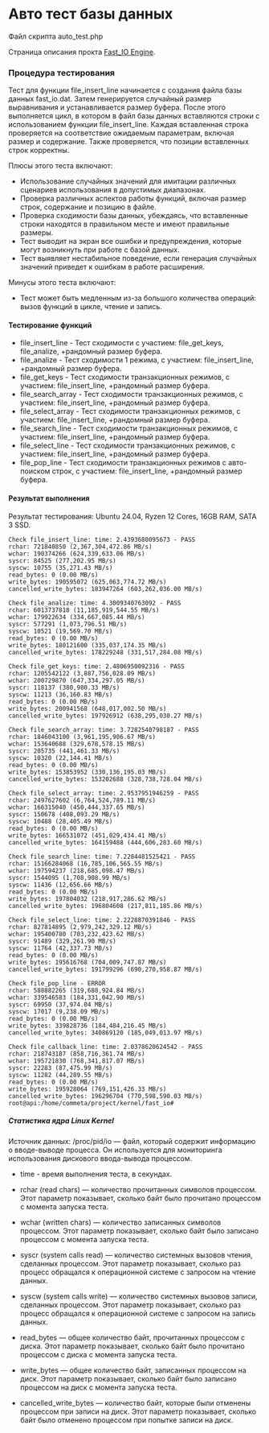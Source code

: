 # Авто тест базы данных


Файл скрипта auto_test.php

Страница описания прокта [Fast_IO Engine](https://github.com/commeta/fast_io).


### Процедура тестирования

Тест для функции file_insert_line начинается с создания файла базы данных fast_io.dat. Затем генерируется случайный размер выравнивания и устанавливается размер буфера. После этого выполняется цикл, в котором в файл базы данных вставляются строки с использованием функции file_insert_line. Каждая вставленная строка проверяется на соответствие ожидаемым параметрам, включая размер и содержание. Также проверяется, что позиции вставленных строк корректны.

Плюсы этого теста включают:
- Использование случайных значений для имитации различных сценариев использования в допустимых диапазонах.
- Проверка различных аспектов работы функций, включая размер строк, содержание и позицию в файле.
- Проверка сходимости базы данных, убеждаясь, что вставленные строки находятся в правильном месте и имеют правильные размеры.
- Тест выводит на экран все ошибки и предупреждения, которые могут возникнуть при работе с базой данных.
- Тест выявляет нестабильное поведение, если генерация случайных значений приведет к ошибкам в работе расширения.

Минусы этого теста включают:
- Тест может быть медленным из-за большого количества операций: вызов функций в цикле, чтение и запись.


#### Тестирование функций
- file_insert_line - Тест сходимости с участием: file_get_keys, file_analize, +рандомный размер буфера.
- file_analize - Тест сходимости 1 режима, с участием: file_insert_line, +рандомный размер буфера.
- file_get_keys - Тест сходимости транзакционных режимов, с участием: file_insert_line, +рандомный размер буфера.
- file_search_array - Тест сходимости транзакционных режимов, с участием: file_insert_line, +рандомный размер буфера.
- file_select_array - Тест сходимости транзакционных режимов, с участием: file_insert_line, +рандомный размер буфера.
- file_search_line - Тест сходимости транзакционных режимов, с участием: file_insert_line, +рандомный размер буфера.
- file_select_line - Тест сходимости транзакционных режимов, с участием: file_insert_line, +рандомный размер буфера.
- file_pop_line - Тест сходимости транзакционных режимов с авто-поиском строк, с участием: file_insert_line, +рандомный размер буфера.


#### Результат выполнения
Результат тестирования: Ubuntu 24.04, Ryzen 12 Cores, 16GB RAM, SATA 3 SSD.
```
Check file_insert_line: time: 2.4393680095673 - PASS
rchar: 721840850 (2,367,304,472.86 MB/s)
wchar: 190374266 (624,339,633.06 MB/s)
syscr: 84525 (277,202.95 MB/s)
syscw: 10755 (35,271.43 MB/s)
read_bytes: 0 (0.00 MB/s)
write_bytes: 190595072 (625,063,774.72 MB/s)
cancelled_write_bytes: 183947264 (603,262,036.00 MB/s)

Check file_analize: time: 4.3009340763092 - PASS
rchar: 6013737818 (11,185,919,544.55 MB/s)
wchar: 179922634 (334,667,085.44 MB/s)
syscr: 577291 (1,073,796.51 MB/s)
syscw: 10521 (19,569.70 MB/s)
read_bytes: 0 (0.00 MB/s)
write_bytes: 180121600 (335,037,174.35 MB/s)
cancelled_write_bytes: 178229248 (331,517,284.08 MB/s)

Check file_get_keys: time: 2.4806950092316 - PASS
rchar: 1205542122 (3,887,756,028.09 MB/s)
wchar: 200729870 (647,334,297.05 MB/s)
syscr: 118137 (380,980.33 MB/s)
syscw: 11213 (36,160.83 MB/s)
read_bytes: 0 (0.00 MB/s)
write_bytes: 200941568 (648,017,002.50 MB/s)
cancelled_write_bytes: 197926912 (638,295,030.27 MB/s)

Check file_search_array: time: 3.7282540798187 - PASS
rchar: 1846043100 (3,961,195,906.67 MB/s)
wchar: 153640688 (329,678,578.15 MB/s)
syscr: 205735 (441,461.33 MB/s)
syscw: 10320 (22,144.41 MB/s)
read_bytes: 0 (0.00 MB/s)
write_bytes: 153853952 (330,136,195.03 MB/s)
cancelled_write_bytes: 153202688 (328,738,728.04 MB/s)

Check file_select_array: time: 2.9537951946259 - PASS
rchar: 2497627602 (6,764,524,789.11 MB/s)
wchar: 166315040 (450,444,337.65 MB/s)
syscr: 150678 (408,093.29 MB/s)
syscw: 10488 (28,405.49 MB/s)
read_bytes: 0 (0.00 MB/s)
write_bytes: 166531072 (451,029,434.41 MB/s)
cancelled_write_bytes: 164159488 (444,606,283.60 MB/s)

Check file_search_line: time: 7.2284481525421 - PASS
rchar: 15166284068 (16,785,106,565.55 MB/s)
wchar: 197594237 (218,685,098.47 MB/s)
syscr: 1544095 (1,708,908.99 MB/s)
syscw: 11436 (12,656.66 MB/s)
read_bytes: 0 (0.00 MB/s)
write_bytes: 197804032 (218,917,286.62 MB/s)
cancelled_write_bytes: 196804608 (217,811,185.86 MB/s)

Check file_select_line: time: 2.2228870391846 - PASS
rchar: 827814895 (2,979,242,329.12 MB/s)
wchar: 195400780 (703,232,423.62 MB/s)
syscr: 91489 (329,261.90 MB/s)
syscw: 11764 (42,337.73 MB/s)
read_bytes: 0 (0.00 MB/s)
write_bytes: 195616768 (704,009,747.87 MB/s)
cancelled_write_bytes: 191799296 (690,270,958.87 MB/s)

Check file_pop_line - ERROR
rchar: 588882265 (319,688,924.84 MB/s)
wchar: 339546583 (184,331,042.90 MB/s)
syscr: 69950 (37,974.04 MB/s)
syscw: 17017 (9,238.09 MB/s)
read_bytes: 0 (0.00 MB/s)
write_bytes: 339828736 (184,484,216.45 MB/s)
cancelled_write_bytes: 340869120 (185,049,013.97 MB/s)

Check file_callback_line: time: 2.0378620624542 - PASS
rchar: 218743187 (858,716,361.74 MB/s)
wchar: 195721830 (768,341,817.07 MB/s)
syscr: 22283 (87,475.99 MB/s)
syscw: 11282 (44,289.55 MB/s)
read_bytes: 0 (0.00 MB/s)
write_bytes: 195928064 (769,151,426.33 MB/s)
cancelled_write_bytes: 196296704 (770,598,590.03 MB/s)
root@api:/home/commeta/project/kernel/fast_io# 

```


##### Статистика ядра Linux Kernel

Источник данных: /proc/pid/io — файл, который содержит информацию о вводе-выводе процесса. Он используется для мониторинга использования дискового ввода-вывода процессом.

- time - время выполнения теста, в секундах.

- rchar (read chars) — количество прочитанных символов процессом. Этот параметр показывает, сколько байт было прочитано процессом с момента запуска теста.

- wchar (written chars) — количество записанных символов процессом. Этот параметр показывает, сколько байт было записано процессом с момента запуска теста.

- syscr (system calls read) — количество системных вызовов чтения, сделанных процессом. Этот параметр показывает, сколько раз процесс обращался к операционной системе с запросом на чтение данных.

- syscw (system calls write) — количество системных вызовов записи, сделанных процессом. Этот параметр показывает, сколько раз процесс обращался к операционной системе с запросом на запись данных.

- read_bytes — общее количество байт, прочитанных процессом с диска. Этот параметр показывает, сколько байт было прочитано процессом с диска с момента запуска теста.

- write_bytes — общее количество байт, записанных процессом на диск. Этот параметр показывает, сколько байт было записано процессом на диск с момента запуска теста.

- cancelled_write_bytes — количество байт, которые были отменены процессом при записи на диск. Этот параметр показывает, сколько байт было отменено процессом при попытке записи на диск.


